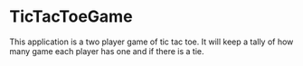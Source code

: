 # TicTacToeGame
This application is a two player game of tic tac toe. It will keep a tally of how many game each player has one and if there is a tie.
